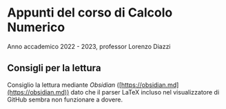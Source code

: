 # Appunti del corso di Calcolo Numerico
Anno accademico 2022 - 2023, professor Lorenzo Diazzi

## Consigli per la lettura
Consiglio la lettura mediante _Obsidian_ ([https://obsidian.md](https://obsidian.md)) dato che il parser LaTeX incluso nel visualizzatore di GitHub sembra non funzionare a dovere.


